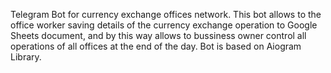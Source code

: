Telegram Bot for currency exchange offices network.
This bot allows to the office worker saving details of the currency exchange operation to Google Sheets document, and by this way allows to bussiness owner control all operations of all offices at the end of the day.
Bot is based on Aiogram Library.
